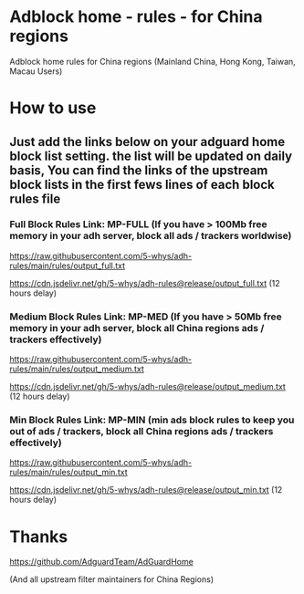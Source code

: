 # Adblock home - rules - for China regions
Adblock home rules for China regions (Mainland China, Hong Kong, Taiwan, Macau Users)

# How to use
## Just add the links below on your adguard home block list setting. the list will be updated on daily basis, You can find the links of the upstream block lists in the first fews lines of each block rules file

### Full Block Rules Link: MP-FULL (If you have > 100Mb free memory in your adh server, block all ads / trackers worldwise)

https://raw.githubusercontent.com/5-whys/adh-rules/main/rules/output_full.txt

https://cdn.jsdelivr.net/gh/5-whys/adh-rules@release/output_full.txt (12 hours delay)


### Medium Block Rules Link: MP-MED (If you have > 50Mb free memory in your adh server, block all China regions ads / trackers effectively)


https://raw.githubusercontent.com/5-whys/adh-rules/main/rules/output_medium.txt

https://cdn.jsdelivr.net/gh/5-whys/adh-rules@release/output_medium.txt (12 hours delay)


### Min Block Rules Link: MP-MIN (min ads block rules to keep you out of ads / trackers, block all China regions ads / trackers effectively)


https://raw.githubusercontent.com/5-whys/adh-rules/main/rules/output_min.txt

https://cdn.jsdelivr.net/gh/5-whys/adh-rules@release/output_min.txt (12 hours delay)


# Thanks
https://github.com/AdguardTeam/AdGuardHome

(And all upstream filter maintainers for China Regions)
